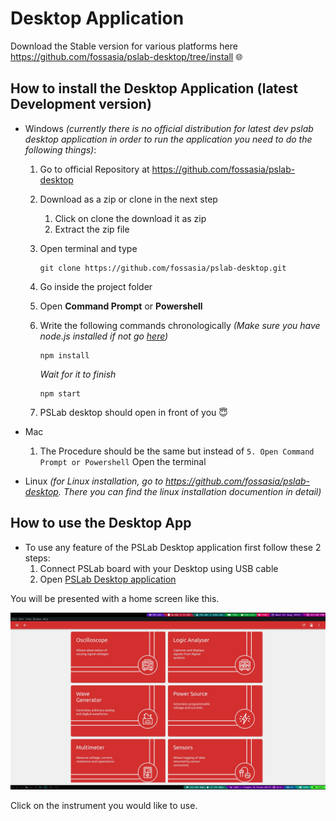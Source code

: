 # Desktop Application

Download the Stable version for various platforms here https://github.com/fossasia/pslab-desktop/tree/install 🌐

## How to install the Desktop Application (latest Development version)

- Windows  _(currently there is no official distribution for latest dev pslab desktop application in order to run the application you need to do the following things)_:
    
    1. Go to official Repository at https://github.com/fossasia/pslab-desktop 
    2. Download as a zip or clone in the next step
        1. Click on clone the download it as zip
        2.  Extract the zip file
    3. Open terminal and type 
        ```
        git clone https://github.com/fossasia/pslab-desktop.git
        ```
    4. Go inside the project folder
    5. Open **Command Prompt** or **Powershell**
    6. Write the following commands chronologically _(Make sure you have node.js installed if not go [here](https://nodejs.org/))_
    
        ```
        npm install
        ```
        _Wait for it to finish_
        ```
        npm start
        ```

    7. PSLab desktop should open in front of you 😇
- Mac
    1. The Procedure should be the same but instead of `5. Open Command Prompt or Powershell` Open the terminal
- Linux _(for Linux installation, go to https://github.com/fossasia/pslab-desktop. There you can find the linux installation documention in detail)_
## How to use the Desktop App


- To use any feature of the PSLab Desktop application first follow
    these 2 steps:
    1.  Connect PSLab board with your Desktop using USB cable
    2.  Open [PSLab Desktop application](https://github.com/fossasia/pslab-desktop)

You will be presented with a home screen like this.

![PSLab Desk Home screen](../images/desk_home_screen.jpg)

Click on the instrument you would like to use.
